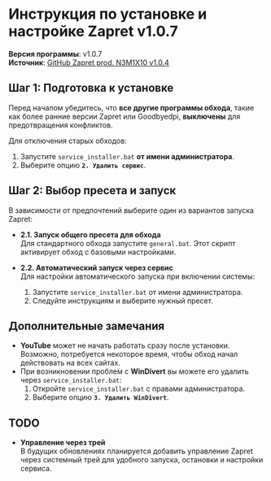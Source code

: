 # Инструкция по установке и настройке Zapret v1.0.7

**Версия программы**: v1.0.7  
**Источник**: [GitHub Zapret prod. N3M1X10 v1.0.4](https://github.com/N3M1X10/zapret_build/releases/tag/1.0.4)

## Шаг 1: Подготовка к установке

Перед началом убедитесь, что **все другие программы обхода**, такие как более ранние версии Zapret или Goodbyedpi, **выключены** для предотвращения конфликтов.  

Для отключения старых обходов:

1. Запустите `service_installer.bat` **от имени администратора**.
2. Выберите опцию **`2. Удалить сервис`**.

## Шаг 2: Выбор пресета и запуск

В зависимости от предпочтений выберите один из вариантов запуска Zapret:

- **2.1. Запуск общего пресета для обхода**  
  Для стандартного обхода запустите `general.bat`. Этот скрипт активирует обход с базовыми настройками.

- **2.2. Автоматический запуск через сервис**  
  Для настройки автоматического запуска при включении системы:
  1. Запустите `service_installer.bat` от имени администратора.
  2. Следуйте инструкциям и выберите нужный пресет.

## Дополнительные замечания

- **YouTube** может не начать работать сразу после установки. Возможно, потребуется некоторое время, чтобы обход начал действовать на всех сайтах.
- При возникновении проблем с **WinDivert** вы можете его удалить через `service_installer.bat`:
  1. Откройте `service_installer.bat` с правами администратора.
  2. Выберите опцию **`3. Удалить WinDivert`**.

## TODO

- **Управление через трей**  
  В будущих обновлениях планируется добавить управление Zapret через системный трей для удобного запуска, остановки и настройки сервиса.
